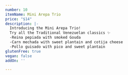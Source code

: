 ```yaml
---
number: 10
itemName: Mini Arepa Trio
price: "$14"
description: |-
  Introducing the Mini Arepa Trio!
  Try all the Traditional Venezuelan classics ✨
  -Reina pepiada with smoked Gouda
  -Carn mechada with sweet plantain and cotija cheese
  -Pollo guisado with pico and sweet plantain
glutenFree: true
vegan: false
addOn: ''

---
```

